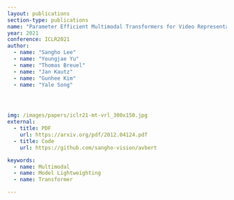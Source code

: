 ```yaml
---
layout: publications
section-type: publications
name: "Parameter Efficient Multimodal Transformers for Video Representation Learning"
year: 2021
conference: ICLR2021
author:
  - name: "Sangho Lee"
  - name: "Youngjae Yu"
  - name: "Thomas Breuel"
  - name: "Jan Kautz"
  - name: "Gunhee Kim"
  - name: "Yale Song"




img: /images/papers/iclr21-mt-vrl_300x150.jpg
external:
  - title: PDF
    url: https://arxiv.org/pdf/2012.04124.pdf
  - title: Code
    url: https://github.com/sangho-vision/avbert

keywords:
  - name: Multimodal
  - name: Model Lightweighting
  - name: Transformer

---
```




